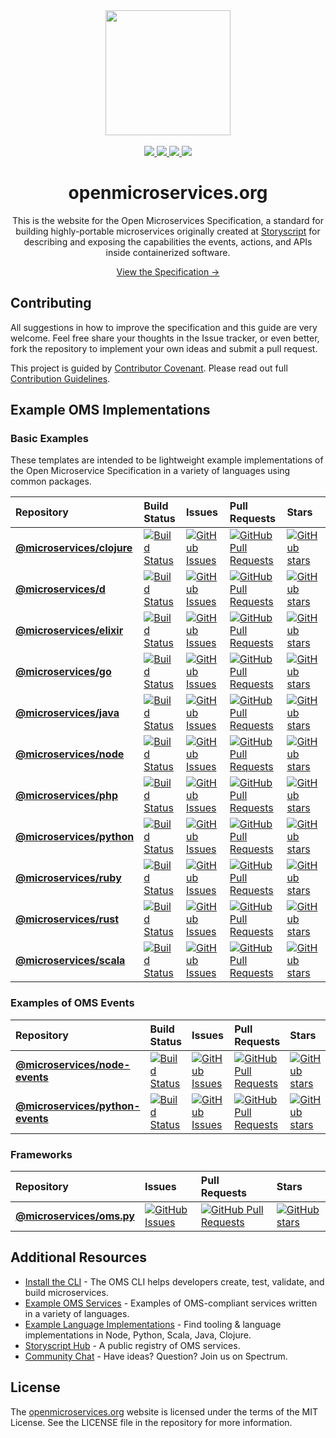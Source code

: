 <div align="center">
  <a href="https://github.com/microservices/openmicroservices.org">
    <img width="200" height="200" src="https://raw.githack.com/microservices/openmicroservices.org/master/app/.vuepress/public/assets/img/logo.svg" />
  </a>
  <br>
  <br>
  <a href="https://spectrum.chat/open-microservices">
    <img src="https://withspectrum.github.io/badge/badge.svg">
  </a>
  <a href="https://github.com/.github/blob/master/CODE_OF_CONDUCT.md">
    <img src="https://img.shields.io/badge/Contributor%20Covenant-v1.4%20adopted-ff69b4.svg">
  </a>
  <a href="http://commitizen.github.io/cz-cli/">
    <img src="https://img.shields.io/badge/commitizen-friendly-brightgreen.svg">
  </a>
  <a href="https://renovatebot.com/">
    <img src="https://badges.renovateapi.com/github/microservices/openmicroservices.org">
  </a>
  <h1>openmicroservices.org</h1>
  <p>
    This is the website for the Open Microservices Specification, a standard for building highly-portable microservices originally created at <a href="https://storyscript.io/">Storyscript</a> for describing and exposing the capabilities the events, actions, and APIs inside containerized software.
  </p>
  <p>
    <a href="https://openmicroservices.org/docs">View the Specification &rarr;</a>
  </p>
</div>

## Contributing

All suggestions in how to improve the specification and this guide are very welcome. Feel free share your thoughts in the Issue tracker, or even better, fork the repository to implement your own ideas and submit a pull request.

This project is guided by [Contributor Covenant](https://github.com/microservices/.github/blob/master/CODE_OF_CONDUCT.md). Please read out full [Contribution Guidelines](https://github.com/microservices/.github/blob/master/CONTRIBUTING.md).

## Example OMS Implementations

### Basic Examples

These templates are intended to be lightweight example implementations of the Open Microservice Specification in a variety of languages using common packages.

| Repository | Build Status | Issues | Pull Requests | Stars |
|:---------- |:------------ |:-------|:--------------|:------|
| **[@microservices/clojure](https://github.com/microservices/clojure)** | [![Build Status](https://travis-ci.com/microservices/clojure.svg?branch=master)](https://travis-ci.com/microservices/clojure) | [![GitHub Issues](https://img.shields.io/github/issues/microservices/clojure.svg)](https://github.com/microservices/clojure/issues) | [![GitHub Pull Requests](https://img.shields.io/github/issues-pr/microservices/clojure.svg)](https://github.com/microservices/clojure/pulls) | [![GitHub stars](https://img.shields.io/github/stars/microservices/clojure.svg?style=social&label=Stars)](https://github.com/microservices/clojure) |
| **[@microservices/d](https://github.com/microservices/d)** | [![Build Status](https://travis-ci.com/microservices/d.svg?branch=master)](https://travis-ci.com/microservices/d) | [![GitHub Issues](https://img.shields.io/github/issues/microservices/d.svg)](https://github.com/microservices/d/issues) | [![GitHub Pull Requests](https://img.shields.io/github/issues-pr/microservices/d.svg)](https://github.com/microservices/d/pulls) | [![GitHub stars](https://img.shields.io/github/stars/microservices/d.svg?style=social&label=Stars)](https://github.com/microservices/d) |
| **[@microservices/elixir](https://github.com/microservices/elixir)** | [![Build Status](https://travis-ci.com/microservices/elixir.svg?branch=master)](https://travis-ci.com/microservices/elixir) | [![GitHub Issues](https://img.shields.io/github/issues/microservices/elixir.svg)](https://github.com/microservices/elixir/issues) | [![GitHub Pull Requests](https://img.shields.io/github/issues-pr/microservices/elixir.svg)](https://github.com/microservices/elixir/pulls) | [![GitHub stars](https://img.shields.io/github/stars/microservices/elixir.svg?style=social&label=Stars)](https://github.com/microservices/elixir) |
| **[@microservices/go](https://github.com/microservices/go)** | [![Build Status](https://travis-ci.com/microservices/go.svg?branch=master)](https://travis-ci.com/microservices/go) | [![GitHub Issues](https://img.shields.io/github/issues/microservices/go.svg)](https://github.com/microservices/go/issues) | [![GitHub Pull Requests](https://img.shields.io/github/issues-pr/microservices/go.svg)](https://github.com/microservices/go/pulls) | [![GitHub stars](https://img.shields.io/github/stars/microservices/go.svg?style=social&label=Stars)](https://github.com/microservices/go) |
| **[@microservices/java](https://github.com/microservices/java)** | [![Build Status](https://travis-ci.com/microservices/java.svg?branch=master)](https://travis-ci.com/microservices/java) | [![GitHub Issues](https://img.shields.io/github/issues/microservices/java.svg)](https://github.com/microservices/java/issues) | [![GitHub Pull Requests](https://img.shields.io/github/issues-pr/microservices/java.svg)](https://github.com/microservices/java/pulls) | [![GitHub stars](https://img.shields.io/github/stars/microservices/java.svg?style=social&label=Stars)](https://github.com/microservices/java) |
| **[@microservices/node](https://github.com/microservices/node)** | [![Build Status](https://travis-ci.com/microservices/node.svg?branch=master)](https://travis-ci.com/microservices/node) | [![GitHub Issues](https://img.shields.io/github/issues/microservices/node.svg)](https://github.com/microservices/node/issues) | [![GitHub Pull Requests](https://img.shields.io/github/issues-pr/microservices/node.svg)](https://github.com/microservices/node/pulls) | [![GitHub stars](https://img.shields.io/github/stars/microservices/node.svg?style=social&label=Stars)](https://github.com/microservices/node) |
| **[@microservices/php](https://github.com/microservices/php)** | [![Build Status](https://travis-ci.com/microservices/php.svg?branch=master)](https://travis-ci.com/microservices/php) | [![GitHub Issues](https://img.shields.io/github/issues/microservices/php.svg)](https://github.com/microservices/php/issues) | [![GitHub Pull Requests](https://img.shields.io/github/issues-pr/microservices/php.svg)](https://github.com/microservices/php/pulls) | [![GitHub stars](https://img.shields.io/github/stars/microservices/php.svg?style=social&label=Stars)](https://github.com/microservices/php) |
| **[@microservices/python](https://github.com/microservices/python)** | [![Build Status](https://travis-ci.com/microservices/python.svg?branch=master)](https://travis-ci.com/microservices/python) | [![GitHub Issues](https://img.shields.io/github/issues/microservices/python.svg)](https://github.com/microservices/python/issues) | [![GitHub Pull Requests](https://img.shields.io/github/issues-pr/microservices/python.svg)](https://github.com/microservices/python/pulls) | [![GitHub stars](https://img.shields.io/github/stars/microservices/python.svg?style=social&label=Stars)](https://github.com/microservices/python) |
| **[@microservices/ruby](https://github.com/microservices/ruby)** | [![Build Status](https://travis-ci.com/microservices/ruby.svg?branch=master)](https://travis-ci.com/microservices/ruby) | [![GitHub Issues](https://img.shields.io/github/issues/microservices/ruby.svg)](https://github.com/microservices/ruby/issues) | [![GitHub Pull Requests](https://img.shields.io/github/issues-pr/microservices/ruby.svg)](https://github.com/microservices/ruby/pulls) | [![GitHub stars](https://img.shields.io/github/stars/microservices/ruby.svg?style=social&label=Stars)](https://github.com/microservices/ruby) |
| **[@microservices/rust](https://github.com/microservices/rust)** | [![Build Status](https://travis-ci.com/microservices/rust.svg?branch=master)](https://travis-ci.com/microservices/rust) | [![GitHub Issues](https://img.shields.io/github/issues/microservices/rust.svg)](https://github.com/microservices/rust/issues) | [![GitHub Pull Requests](https://img.shields.io/github/issues-pr/microservices/rust.svg)](https://github.com/microservices/rust/pulls) | [![GitHub stars](https://img.shields.io/github/stars/microservices/rust.svg?style=social&label=Stars)](https://github.com/microservices/rust) |
| **[@microservices/scala](https://github.com/microservices/scala)** | [![Build Status](https://travis-ci.com/microservices/scala.svg?branch=master)](https://travis-ci.com/microservices/scala) | [![GitHub Issues](https://img.shields.io/github/issues/microservices/scala.svg)](https://github.com/microservices/scala/issues) | [![GitHub Pull Requests](https://img.shields.io/github/issues-pr/microservices/scala.svg)](https://github.com/microservices/scala/pulls) | [![GitHub stars](https://img.shields.io/github/stars/microservices/scala.svg?style=social&label=Stars)](https://github.com/microservices/scala) |

### Examples of OMS Events

| Repository | Build Status | Issues | Pull Requests | Stars |
|:---------- |:------------ |:-------|:--------------|:------|
| **[@microservices/node-events](https://github.com/microservices/node-events)** | [![Build Status](https://travis-ci.com/microservices/node-events.svg?branch=master)](https://travis-ci.com/microservices/node-events) | [![GitHub Issues](https://img.shields.io/github/issues/microservices/node-events.svg)](https://github.com/microservices/node-events/issues) | [![GitHub Pull Requests](https://img.shields.io/github/issues-pr/microservices/node-events.svg)](https://github.com/microservices/node-events/pulls) | [![GitHub stars](https://img.shields.io/github/stars/microservices/node-events.svg?style=social&label=Stars)](https://github.com/microservices/node-events) |
| **[@microservices/python-events](https://github.com/microservices/python-events)** | [![Build Status](https://travis-ci.com/microservices/python-events.svg?branch=master)](https://travis-ci.com/microservices/python-events) | [![GitHub Issues](https://img.shields.io/github/issues/microservices/python-events.svg)](https://github.com/microservices/python-events/issues) | [![GitHub Pull Requests](https://img.shields.io/github/issues-pr/microservices/python-events.svg)](https://github.com/microservices/python-events/pulls) | [![GitHub stars](https://img.shields.io/github/stars/microservices/python-events.svg?style=social&label=Stars)](https://github.com/microservices/python-events) |

### Frameworks

| Repository | Issues | Pull Requests | Stars |
|:---------- |:------ |:------------  |:----- |
| **[@microservices/oms.py](https://github.com/microservices/oms.py)** | [![GitHub Issues](https://img.shields.io/github/issues/microservices/oms.py.svg)](https://github.com/microservices/oms.py/issues) | [![GitHub Pull Requests](https://img.shields.io/github/issues-pr/microservices/oms.py.svg)](https://github.com/microservices/oms.py/pulls) | [![GitHub stars](https://img.shields.io/github/stars/microservices/oms.py.svg?style=social&label=Stars)](https://github.com/microservices/oms.py) |

## Additional Resources

* [Install the CLI](https://github.com/microservices/oms) - The OMS CLI helps developers create, test, validate, and build microservices.
* [Example OMS Services](https://github.com/oms-services) - Examples of OMS-compliant services written in a variety of languages.
* [Example Language Implementations](https://github.com/microservices) - Find tooling & language implementations in Node, Python, Scala, Java, Clojure.
* [Storyscript Hub](https://hub.storyscript.io) - A public registry of OMS services.
* [Community Chat](https://spectrum.chat/open-microservices) - Have ideas? Question? Join us on Spectrum.

## License

The [openmicroservices.org][website] website is licensed under the terms of the MIT License. See the LICENSE file in the repository for more information.

[website]:https://openmicroservices.org/
[storyscript]:https://storyscript.io/

